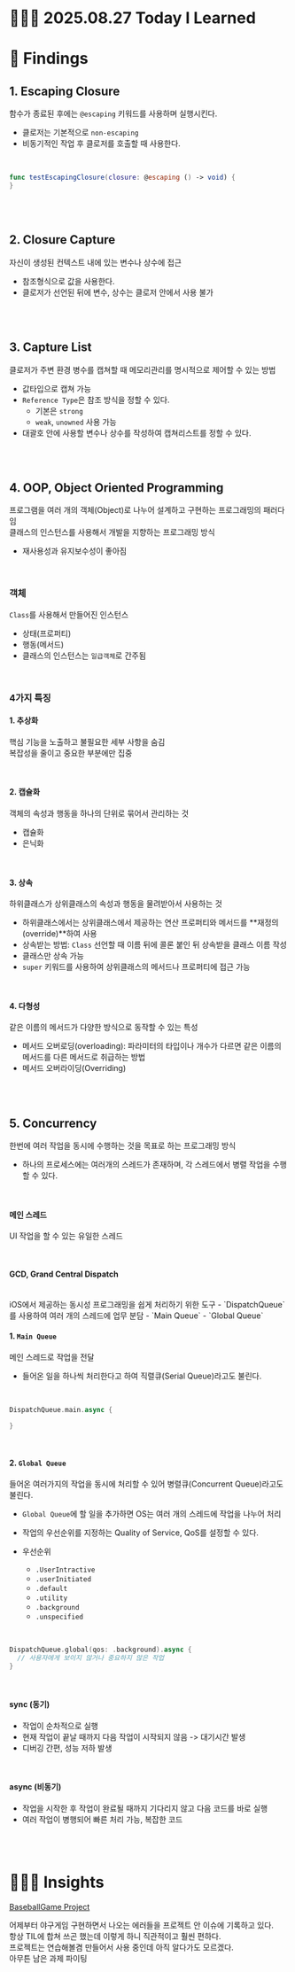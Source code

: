 # 👩🏻‍💻 2025.08.27 Today I Learned

# 📑 Findings

## 1. Escaping Closure
함수가 종료된 후에는 `@escaping` 키워드를 사용하며 실행시킨다. <br>
- 클로저는 기본적으로 `non-escaping`
- 비동기적인 작업 후 클로저를 호출할 때 사용한다.
<br>

```swift
func testEscapingClosure(closure: @escaping () -> void) {
}
```

<br>
<br>

## 2. Closure Capture
자신이 생성된 컨텍스트 내에 있는 변수나 상수에 접근
- 참조형식으로 값을 사용한다.
- 클로저가 선언된 뒤에 변수, 상수는 클로저 안에서 사용 불가

<br>
<br>

## 3. Capture List
클로저가 주변 환경 병수를 캡쳐할 때 메모리관리를 명시적으로 제어할 수 있는 방법
- 값타입으로 캡쳐 가능
- `Reference Type`은 참조 방식을 정할 수 있다.
  - 기본은 `strong`
  - `weak`, `unowned` 사용 가능
- 대괄호 안에 사용할 변수나 상수를 작성하여 캡쳐리스트를 정할 수 있다.

<br>
<br>

## 4. OOP, Object Oriented Programming
프로그램을 여러 개의 객체(Object)로 나누어 설계하고 구현하는 프로그래밍의 패러다임 <br>
클래스의 인스턴스를 사용해서 개발을 지향하는 프로그래밍 방식 <br>
- 재사용성과 유지보수성이 좋아짐

<br>

### 객체
`Class`를 사용해서 만들어진 인스턴스
- 상태(프로퍼티)
- 행동(메서드)
- 클래스의 인스턴스는 `일급객체`로 간주됨

<br>

### 4가지 특징
#### 1. 추상화
핵심 기능을 노출하고 불필요한 세부 사항을 숨김 <br>
복잡성을 줄이고 중요한 부분에만 집중

<br>

#### 2. 캡슐화
객체의 속성과 행동을 하나의 단위로 묶어서 관리하는 것
- 캡슐화
- 은닉화

<br>

#### 3. 상속
하위클래스가 상위클래스의 속성과 행동을 물려받아서 사용하는 것
- 하위클래스에서는 상위클래스에서 제공하는 연산 프로퍼티와 메서드를 **재정의(override)**하여 사용
- 상속받는 방법: `Class` 선언할 때 이름 뒤에 콜론 붙인 뒤 상속받을 클래스 이름 작성
- 클래스만 상속 가능
- `super` 키워드를 사용하여 상위클래스의 메서드나 프로퍼티에 접근 가능

<br>

#### 4. 다형성
같은 이름의 메서드가 다양한 방식으로 동작할 수 있는 특성
- 메서드 오버로딩(overloading): 파라미터의 타입이나 개수가 다르면 같은 이름의 메서드를 다른 메서드로 취급하는 방법
- 메서드 오버라이딩(Overriding)

<br>
<br>


## 5. Concurrency
한번에 여러 작업을 동시에 수행하는 것을 목표로 하는 프로그래밍 방식
- 하나의 프로세스에는 여러개의 스레드가 존재하며, 각 스레드에서 병렬 작업을 수행할 수 있다.

<br>

#### 메인 스레드
UI 작업을 할 수 있는 유일한 스레드

<br>

#### GCD, Grand Central Dispatch
<br>
iOS에서 제공하는 동시성 프로그래밍을 쉽게 처리하기 위한 도구
- `DispatchQueue`를 사용하여 여러 개의 스레드에 업무 분담
  - `Main Queue`
  - `Global Queue`

<br>


#### 1. `Main Queue`
메인 스레드로 작업을 전달
- 들어온 일을 하나씩 처리한다고 하여 직렬큐(Serial Queue)라고도 불린다.

<br>

```swift
DispatchQueue.main.async {

}
```

<br>


#### 2. `Global Queue`
들어온 여러가지의 작업을 동시에 처리할 수 있어 병렬큐(Concurrent Queue)라고도 불린다.

- `Global Queue`에 할 일을 추가하면 OS는 여러 개의 스레드에 작업을 나누어 처리
- 작업의 우선순위를 지정하는 Quality of Service, QoS를 설정할 수 있다.

- 우선순위
  - `.UserIntractive`
  - `.userInitiated`
  - `.default`
  - `.utility`
  - `.background`
  - `.unspecified`

<br>


```swift
DispatchQueue.global(qos: .background).async {
  // 사용자에게 보이지 않거나 중요하지 않은 작업
}
```

<br>

#### sync (동기)
- 작업이 순차적으로 실행
- 현재 작업이 끝날 때까지 다음 작업이 시작되지 않음 -> 대기시간 발생
- 디버깅 간편, 성능 저하 발생

<br>


#### async (비동기)
- 작업을 시작한 후 작업이 완료될 때까지 기다리지 않고 다음 코드를 바로 실행
- 여러 작업이 병행되어 빠른 처리 가능, 복잡한 코드

<br>
<br>

# 🧏🏻‍♀️ Insights
[BaseballGame Project](https://github.com/users/munuiee/projects/2)

어제부터 야구게임 구현하면서 나오는 에러들을 프로젝트 안 이슈에 기록하고 있다. <br>
항상 TIL에 합쳐 쓰곤 했는데 이렇게 하니 직관적이고 훨씬 편하다. <br>
프로젝트는 연습해볼겸 만들어서 사용 중인데 아직 알다가도 모르겠다. <br>
아무튼 남은 과제 파이팅









